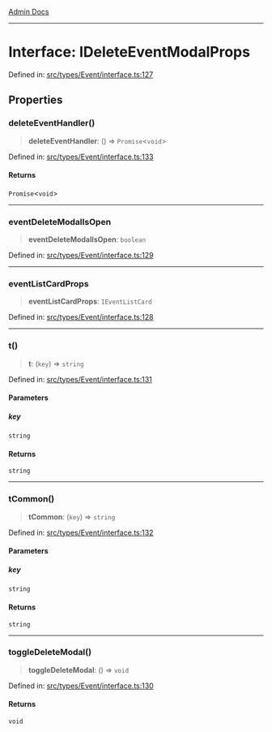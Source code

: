 [Admin Docs](/)

***

# Interface: IDeleteEventModalProps

Defined in: [src/types/Event/interface.ts:127](https://github.com/PalisadoesFoundation/talawa-admin/blob/main/src/types/Event/interface.ts#L127)

## Properties

### deleteEventHandler()

> **deleteEventHandler**: () => `Promise`\<`void`\>

Defined in: [src/types/Event/interface.ts:133](https://github.com/PalisadoesFoundation/talawa-admin/blob/main/src/types/Event/interface.ts#L133)

#### Returns

`Promise`\<`void`\>

***

### eventDeleteModalIsOpen

> **eventDeleteModalIsOpen**: `boolean`

Defined in: [src/types/Event/interface.ts:129](https://github.com/PalisadoesFoundation/talawa-admin/blob/main/src/types/Event/interface.ts#L129)

***

### eventListCardProps

> **eventListCardProps**: `IEventListCard`

Defined in: [src/types/Event/interface.ts:128](https://github.com/PalisadoesFoundation/talawa-admin/blob/main/src/types/Event/interface.ts#L128)

***

### t()

> **t**: (`key`) => `string`

Defined in: [src/types/Event/interface.ts:131](https://github.com/PalisadoesFoundation/talawa-admin/blob/main/src/types/Event/interface.ts#L131)

#### Parameters

##### key

`string`

#### Returns

`string`

***

### tCommon()

> **tCommon**: (`key`) => `string`

Defined in: [src/types/Event/interface.ts:132](https://github.com/PalisadoesFoundation/talawa-admin/blob/main/src/types/Event/interface.ts#L132)

#### Parameters

##### key

`string`

#### Returns

`string`

***

### toggleDeleteModal()

> **toggleDeleteModal**: () => `void`

Defined in: [src/types/Event/interface.ts:130](https://github.com/PalisadoesFoundation/talawa-admin/blob/main/src/types/Event/interface.ts#L130)

#### Returns

`void`
